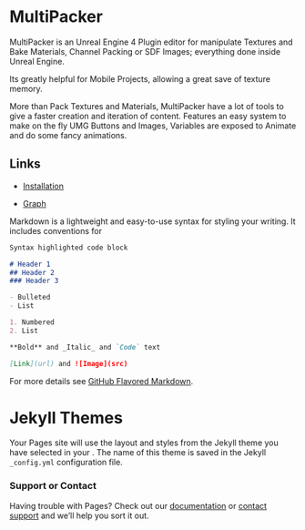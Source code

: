 # MultiPacker
MultiPacker is an Unreal Engine 4 Plugin editor for manipulate Textures and Bake Materials, Channel Packing or SDF Images; everything done inside Unreal Engine. 

Its greatly helpful for Mobile Projects, allowing a great save of texture memory. 

More than Pack Textures and Materials, MultiPacker have a lot of tools to give a faster creation and iteration of content. Features an easy system to make on the fly UMG Buttons and Images, Variables are exposed to Animate and do some fancy animations.

## Links

- [Installation](https://cheke.github.io/MultiPacker/Doc/Installation)

- [Graph](https://cheke.github.io/MultiPacker/Doc/Graph)

Markdown is a lightweight and easy-to-use syntax for styling your writing. It includes conventions for

```markdown
Syntax highlighted code block

# Header 1
## Header 2
### Header 3

- Bulleted
- List

1. Numbered
2. List

**Bold** and _Italic_ and `Code` text

[Link](url) and ![Image](src)
```

For more details see [GitHub Flavored Markdown](https://guides.github.com/features/mastering-markdown/).

# Jekyll Themes

Your Pages site will use the layout and styles from the Jekyll theme you have selected in your . The name of this theme is saved in the Jekyll `_config.yml` configuration file.

### Support or Contact

Having trouble with Pages? Check out our [documentation](https://help.github.com/categories/github-pages-basics/) or [contact support](https://github.com/contact) and we’ll help you sort it out.
